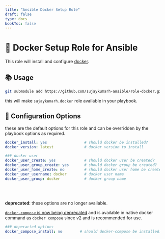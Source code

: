 ```yaml
---
title: "Ansible Docker Setup Role"
draft: false
type: docs
bookToc: false
---
```


# 🐋 **Docker** Setup Role for Ansible

This role will install and configure [docker](https://docs.docker.com/).

## 📚 Usage

```bash
git submodule add https://github.com/sujaykumarh-ansible/role-docker.git roles/sujaykumarh.docker
```

this will make `sujaykumarh.docker` role available in your playbook.

## 🔧 Configuration Options

these are the default options for this role and can be overridden by the playbook options as required.

```yaml
docker_install: yes                 # should docker be installed?
docker_version: latest              # docker version to install

### docker user
docker_user_create: yes             # should docker user be created?
docker_user_group_create: yes       # should docker group be created?
docker_user_home_create: no         # should docker user home be created?
docker_user_username: docker        # docker user name
docker_user_group: docker           # docker group name
```

<br><br>

**deprecated**: these options are no longer available.

[`docker-compose` is now being deprecated](https://docs.docker.com/compose/#compose-v2-and-the-new-docker-compose-command) and is available in native docker command as `docker compose` since v2 and is recommended for use.

```yaml
### deperacted options
docker_compose_install: no        # should docker-compose be installed?
```
